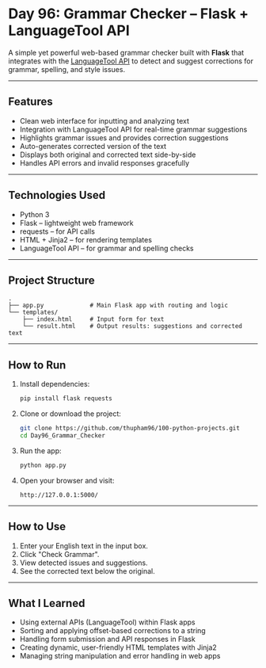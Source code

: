 # Day 96: Grammar Checker – Flask + LanguageTool API

A simple yet powerful web-based grammar checker built with **Flask** that integrates with the [LanguageTool API](https://languagetool.org/http-api/swagger-ui/#/) to detect and suggest corrections for grammar, spelling, and style issues.

---

## Features

* Clean web interface for inputting and analyzing text
* Integration with LanguageTool API for real-time grammar suggestions
* Highlights grammar issues and provides correction suggestions
* Auto-generates corrected version of the text
* Displays both original and corrected text side-by-side
* Handles API errors and invalid responses gracefully

---

## Technologies Used

* Python 3
* Flask – lightweight web framework
* requests – for API calls
* HTML + Jinja2 – for rendering templates
* LanguageTool API – for grammar and spelling checks

---

## Project Structure

```
.
├── app.py             # Main Flask app with routing and logic
└── templates/
    ├── index.html     # Input form for text
    └── result.html    # Output results: suggestions and corrected text
```

---

## How to Run

1. Install dependencies:

   ```bash
   pip install flask requests
   ```

2. Clone or download the project:

   ```bash
   git clone https://github.com/thupham96/100-python-projects.git
   cd Day96_Grammar_Checker
   ```

3. Run the app:

   ```bash
   python app.py
   ```

4. Open your browser and visit:

   ```
   http://127.0.0.1:5000/
   ```

---

## How to Use

1. Enter your English text in the input box.
2. Click "Check Grammar".
3. View detected issues and suggestions.
4. See the corrected text below the original.

---

## What I Learned

* Using external APIs (LanguageTool) within Flask apps
* Sorting and applying offset-based corrections to a string
* Handling form submission and API responses in Flask
* Creating dynamic, user-friendly HTML templates with Jinja2
* Managing string manipulation and error handling in web apps
